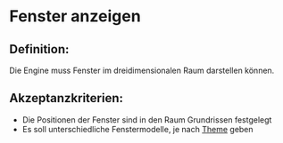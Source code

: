 # Fenster anzeigen


## Definition:

Die Engine muss Fenster im dreidimensionalen Raum darstellen können.

## Akzeptanzkriterien:

- Die Positionen der Fenster sind in den Raum Grundrissen festgelegt 
- Es soll unterschiedliche Fenstermodelle, je nach [Theme](Theme-GE.md) geben